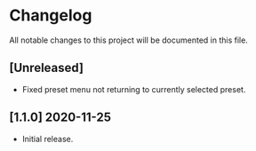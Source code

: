 # Changelog

All notable changes to this project will be documented in this file.

## [Unreleased]
- Fixed preset menu not returning to currently selected preset.

## [1.1.0] 2020-11-25
- Initial release.

